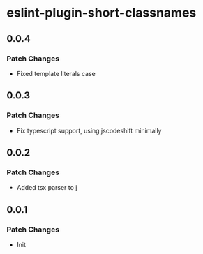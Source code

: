 # eslint-plugin-short-classnames

## 0.0.4

### Patch Changes

-   Fixed template literals case

## 0.0.3

### Patch Changes

-   Fix typescript support, using jscodeshift minimally

## 0.0.2

### Patch Changes

-   Added tsx parser to j

## 0.0.1

### Patch Changes

-   Init
